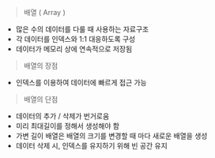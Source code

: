 > 배열 ( Array )
- 많은 수의 데이터를 다룰 때 사용하는 자료구조
- 각 데이터를 인덱스와 1:1 대응하도록 구성
- 데이터가 메모리 상에 연속적으로 저장됨

> 배열의 장점
- 인덱스를 이용하여 데이터에 빠르게 접근 가능
> 배열의 단점
- 데이터의 추가 / 삭제가 번거로움
- 미리 최대길이를 정해서 생성해야 함
- 가변 길이 배열은 배열의 크기를 변경할 때 마다 새로운 배열을 생성
- 데이터 삭제 시, 인덱스를 유지하기 위해 빈 공간 유지